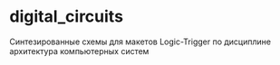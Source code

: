 # digital_circuits

Синтезированные схемы для макетов Logic-Trigger по дисциплине архитектура компьютерных систем
